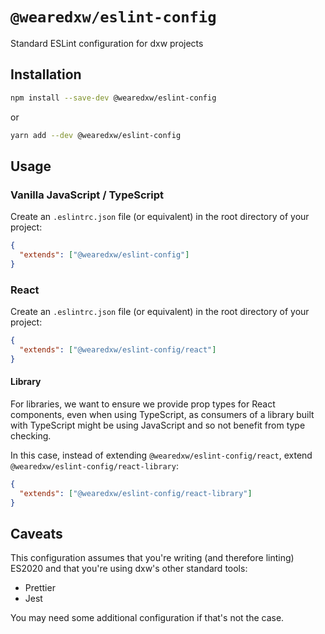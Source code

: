 # `@wearedxw/eslint-config`

Standard ESLint configuration for dxw projects

## Installation

```sh
npm install --save-dev @wearedxw/eslint-config
```

or

```sh
yarn add --dev @wearedxw/eslint-config
```

## Usage

### Vanilla JavaScript / TypeScript

Create an `.eslintrc.json` file (or equivalent) in the root directory of your
project:

```json
{
  "extends": ["@wearedxw/eslint-config"]
}
```

### React

Create an `.eslintrc.json` file (or equivalent) in the root directory of your
project:

```json
{
  "extends": ["@wearedxw/eslint-config/react"]
}
```

#### Library

For libraries, we want to ensure we provide prop types for React components,
even when using TypeScript, as consumers of a library built with TypeScript
might be using JavaScript and so not benefit from type checking.

In this case, instead of extending `@wearedxw/eslint-config/react`, extend
`@wearedxw/eslint-config/react-library`:

```json
{
  "extends": ["@wearedxw/eslint-config/react-library"]
}
```

## Caveats

This configuration assumes that you're writing (and therefore linting) ES2020
and that you're using dxw's other standard tools:

- Prettier
- Jest

You may need some additional configuration if that's not the case.
